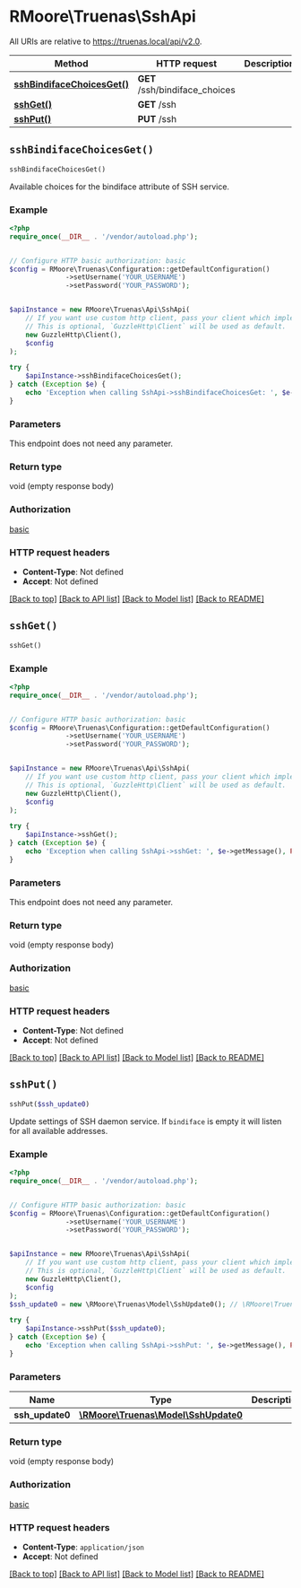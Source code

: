 # RMoore\Truenas\SshApi

All URIs are relative to https://truenas.local/api/v2.0.

Method | HTTP request | Description
------------- | ------------- | -------------
[**sshBindifaceChoicesGet()**](SshApi.md#sshBindifaceChoicesGet) | **GET** /ssh/bindiface_choices | 
[**sshGet()**](SshApi.md#sshGet) | **GET** /ssh | 
[**sshPut()**](SshApi.md#sshPut) | **PUT** /ssh | 


## `sshBindifaceChoicesGet()`

```php
sshBindifaceChoicesGet()
```



Available choices for the bindiface attribute of SSH service.

### Example

```php
<?php
require_once(__DIR__ . '/vendor/autoload.php');


// Configure HTTP basic authorization: basic
$config = RMoore\Truenas\Configuration::getDefaultConfiguration()
              ->setUsername('YOUR_USERNAME')
              ->setPassword('YOUR_PASSWORD');


$apiInstance = new RMoore\Truenas\Api\SshApi(
    // If you want use custom http client, pass your client which implements `GuzzleHttp\ClientInterface`.
    // This is optional, `GuzzleHttp\Client` will be used as default.
    new GuzzleHttp\Client(),
    $config
);

try {
    $apiInstance->sshBindifaceChoicesGet();
} catch (Exception $e) {
    echo 'Exception when calling SshApi->sshBindifaceChoicesGet: ', $e->getMessage(), PHP_EOL;
}
```

### Parameters

This endpoint does not need any parameter.

### Return type

void (empty response body)

### Authorization

[basic](../../README.md#basic)

### HTTP request headers

- **Content-Type**: Not defined
- **Accept**: Not defined

[[Back to top]](#) [[Back to API list]](../../README.md#endpoints)
[[Back to Model list]](../../README.md#models)
[[Back to README]](../../README.md)

## `sshGet()`

```php
sshGet()
```





### Example

```php
<?php
require_once(__DIR__ . '/vendor/autoload.php');


// Configure HTTP basic authorization: basic
$config = RMoore\Truenas\Configuration::getDefaultConfiguration()
              ->setUsername('YOUR_USERNAME')
              ->setPassword('YOUR_PASSWORD');


$apiInstance = new RMoore\Truenas\Api\SshApi(
    // If you want use custom http client, pass your client which implements `GuzzleHttp\ClientInterface`.
    // This is optional, `GuzzleHttp\Client` will be used as default.
    new GuzzleHttp\Client(),
    $config
);

try {
    $apiInstance->sshGet();
} catch (Exception $e) {
    echo 'Exception when calling SshApi->sshGet: ', $e->getMessage(), PHP_EOL;
}
```

### Parameters

This endpoint does not need any parameter.

### Return type

void (empty response body)

### Authorization

[basic](../../README.md#basic)

### HTTP request headers

- **Content-Type**: Not defined
- **Accept**: Not defined

[[Back to top]](#) [[Back to API list]](../../README.md#endpoints)
[[Back to Model list]](../../README.md#models)
[[Back to README]](../../README.md)

## `sshPut()`

```php
sshPut($ssh_update0)
```



Update settings of SSH daemon service.  If `bindiface` is empty it will listen for all available addresses.

### Example

```php
<?php
require_once(__DIR__ . '/vendor/autoload.php');


// Configure HTTP basic authorization: basic
$config = RMoore\Truenas\Configuration::getDefaultConfiguration()
              ->setUsername('YOUR_USERNAME')
              ->setPassword('YOUR_PASSWORD');


$apiInstance = new RMoore\Truenas\Api\SshApi(
    // If you want use custom http client, pass your client which implements `GuzzleHttp\ClientInterface`.
    // This is optional, `GuzzleHttp\Client` will be used as default.
    new GuzzleHttp\Client(),
    $config
);
$ssh_update0 = new \RMoore\Truenas\Model\SshUpdate0(); // \RMoore\Truenas\Model\SshUpdate0

try {
    $apiInstance->sshPut($ssh_update0);
} catch (Exception $e) {
    echo 'Exception when calling SshApi->sshPut: ', $e->getMessage(), PHP_EOL;
}
```

### Parameters

Name | Type | Description  | Notes
------------- | ------------- | ------------- | -------------
 **ssh_update0** | [**\RMoore\Truenas\Model\SshUpdate0**](../Model/SshUpdate0.md)|  | [optional]

### Return type

void (empty response body)

### Authorization

[basic](../../README.md#basic)

### HTTP request headers

- **Content-Type**: `application/json`
- **Accept**: Not defined

[[Back to top]](#) [[Back to API list]](../../README.md#endpoints)
[[Back to Model list]](../../README.md#models)
[[Back to README]](../../README.md)
